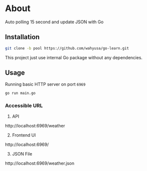 # About

Auto polling 15 second and update JSON with Go

## Installation

```bash
git clone -b pool https://github.com/wahyusa/go-learn.git
```

This project just use internal Go package without any dependencies.

## Usage

Running basic HTTP server on port `6969`

```bash
go run main.go
```

### Accessible URL

1. API

http://localhost:6969/weather

2. Frontend UI

http://localhost:6969/

3. JSON File

http://localhost:6969/weather.json
